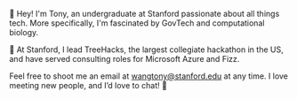 👋 Hey! I'm Tony, an undergraduate at Stanford passionate about all things tech. More specifically, I'm fascinated by GovTech and computational biology.

🌲 At Stanford, I lead TreeHacks, the largest collegiate hackathon in the US, and have served consulting roles for Microsoft Azure and Fizz.

Feel free to shoot me an email at wangtony@stanford.edu at any time. I love meeting new people, and I’d love to chat! 🚀

<!--
**tonywangs/tonywangs** is a ✨ _special_ ✨ repository because its `README.md` (this file) appears on your GitHub profile.

Here are some ideas to get you started:

- 🔭 I’m currently working on ...
- 🌱 I’m currently learning ...
- 👯 I’m looking to collaborate on ...
- 🤔 I’m looking for help with ...
- 💬 Ask me about ...
- 📫 How to reach me: ...
- 😄 Pronouns: ...
- ⚡ Fun fact: ...
-->

